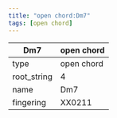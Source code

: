 ```yaml
---
title: "open chord:Dm7"
tags: [open chord]
---
```


|Dm7|open chord|
|---|---|
|type|open chord|
|root_string|4|
|name|Dm7|
|fingering|XX0211|


